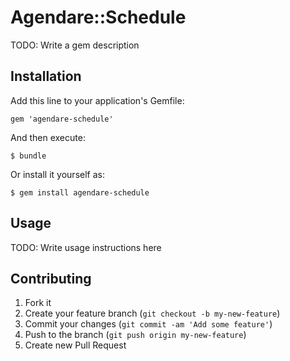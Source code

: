 # Agendare::Schedule

TODO: Write a gem description

## Installation

Add this line to your application's Gemfile:

    gem 'agendare-schedule'

And then execute:

    $ bundle

Or install it yourself as:

    $ gem install agendare-schedule

## Usage

TODO: Write usage instructions here

## Contributing

1. Fork it
2. Create your feature branch (`git checkout -b my-new-feature`)
3. Commit your changes (`git commit -am 'Add some feature'`)
4. Push to the branch (`git push origin my-new-feature`)
5. Create new Pull Request
